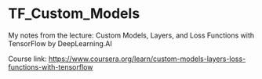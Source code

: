 # TF_Custom_Models
My notes from the lecture: Custom Models, Layers, and Loss Functions with TensorFlow by DeepLearning.AI

Course link: https://www.coursera.org/learn/custom-models-layers-loss-functions-with-tensorflow
